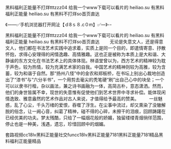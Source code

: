 黑料福利正能量不打烊tttzzz04
给我一个www下载可以看片的
heiliao.su 有黑料福利正能量
heiliao.su 有黑料不打烊so首页直达


《——✅手机浏览器打开网沚【ｄ8ｓ８.c０m】✅—》--

黑料福利正能量不打烊tttzzz04
给我一个www下载可以看片的
heiliao.su 有黑料福利正能量
heiliao.su 有黑料不打烊so首页直达
　　无论是失意文人，还是得意文人，他们都在书法艺术实践中追求着，实质上是同一个目的，即遣情寄意、抒散怀抱，求得心安理得的闲情逸趣、高情雅趣。这也正是被称为本质上是大和谐、大静谧的东方文化在书法艺术上的具体体现。林语堂曾以为，西方艺术的精神较为耽于声色，较为热情，较为充满艺术家的自我。中国艺术的精神则较为高雅，较为含蓄，较为和谐于自然。那“扬州八怪”中的金农和郑板桥，在书坛上别出心裁地创造出了“漆书”与“六分半书”，一个用剪去毫尖的秃笔硬“刷”出自己心中的块垒；一个可以以隶书行楷，杂以画法，兼之诗书画融为一体，高简古朴，意态潇洒。然而，他们的身世皆属不幸，现世的失意惟有促使他们到艺术世界中寻求补偿。能体现闲情逸致、雅意盎然的艺术作品对古人来说，才值得给予最高的赞美。
　　一丝魅惑，乱了心尘，千头万绪的爱恨，吞噬了浮生。在尘事中流过，却又熏染了没辙解脱的俗念，让一阙心音，纠葛了精神，碰不得的心碎，未擦干的泪痕，回顾踌躇在已经优美的功夫。梦太残酷，只给了一幅烟花般的娇媚，独留缕缕青烟徜徉范围，停止也是一种美，浅遇，遗忘，珍惜回顾中的烟媚。





套路视频cc18lv黑料正能量社交funcc18lv黑料正能量7181黑料正能量7181精品黑料福利正能量精品
